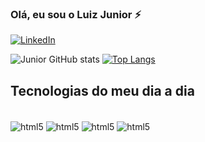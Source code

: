
### Olá, eu sou o Luiz Junior ⚡

[![LinkedIn](https://img.shields.io/badge/LinkedIn-0077B5?style=for-the-badge&logo=linkedin&logoColor=white)](https://www.linkedin.com/in/luizcorreajr/)

![Junior GitHub stats](https://github-readme-stats.vercel.app/api?username=lz-junior&show_icons=true&theme=merko)
[![Top Langs](https://github-readme-stats.vercel.app/api/top-langs/?username=lz-junior&layout=donut)](https://github.com/anuraghazra/github-readme-stats)

## Tecnologias do meu dia a dia

<div style="display: inline-block"></br>
  <img align="center" alt="html5" src="https://img.shields.io/badge/HTML5-E34F26?style=for-the-badge&logo=html5&logoColor=white"/>
  <img align="center" alt="html5" src="https://img.shields.io/badge/CSS3-1572B6?style=for-the-badge&logo=css3&logoColor=white"/>
  <img align="center" alt="html5" src="https://img.shields.io/badge/JavaScript-323330?style=for-the-badge&logo=javascript&logoColor=F7DF1E"/>
  <img align="center" alt="html5" src="https://img.shields.io/badge/React-20232A?style=for-the-badge&logo=react&logoColor=61DAFB"/>
</div>

<!--
**lz-junior/lz-junior** is a ✨ _special_ ✨ repository because its `README.md` (this file) appears on your GitHub profile.

Here are some ideas to get you started:

- 🔭 I’m currently working on ...
- 🌱 I’m currently learning ...
- 👯 I’m looking to collaborate on ...
- 🤔 I’m looking for help with ...
- 💬 Ask me about ...
- 📫 How to reach me: ...
- 😄 Pronouns: ...
- ⚡ Fun fact: ...
-->
